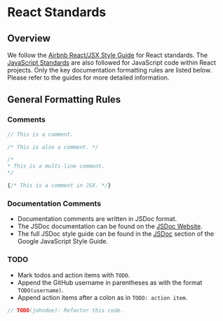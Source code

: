 # React Standards

## Overview

We follow the [Airbnb React/JSX Style Guide] for React standards. The [JavaScript Standards] are also followed for JavaScript code within React projects. Only the key documentation formatting rules are listed below. Please refer to the guides for more detailed information.

## General Formatting Rules

### Comments

```jsx
// This is a comment.

/* This is also a comment. */

/*
* This is a multi-line comment.
*/

{/* This is a comment in JSX. */}
```

### Documentation Comments

- Documentation comments are written in JSDoc format.
- The JSDoc documentation can be found on the [JSDoc Website].
- The full JSDoc style guide can be found in the [JSDoc] section of the Google JavaScript Style Guide.

### TODO

- Mark todos and action items with `TODO`.
- Append the GitHub username in parentheses as with the format `TODO(username)`.
- Append action items after a colon as in `TODO: action item`.

```jsx
// TODO(johndoe): Refactor this code.
```

[Airbnb React/JSX Style Guide]: https://github.com/airbnb/javascript/tree/master/react
[JavaScript Standards]: JavaScript%20Standards.md
[JSDoc Website]: https://jsdoc.app/
[JSDoc]: https://google.github.io/styleguide/jsguide.html#jsdoc
